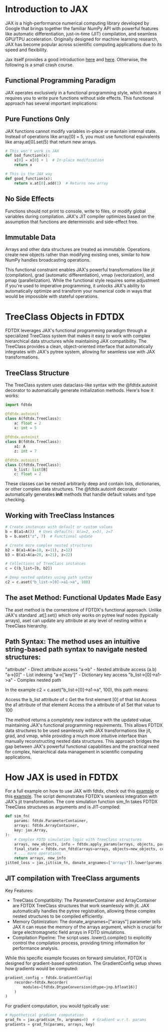 # Introduction to JAX

JAX is a high-performance numerical computing library developed by Google that brings together the familiar NumPy API with powerful features like automatic differentiation, just-in-time (JIT) compilation, and seamless GPU/TPU acceleration. Originally designed for machine learning research, JAX has become popular across scientific computing applications due to its speed and flexibility.

Jax itself provides a good introduction [here](https://docs.jax.dev/en/latest/tutorials.html) and [here](https://docs.jax.dev/en/latest/notebooks/Common_Gotchas_in_JAX.html). Otherwise, the following is a small crash course.

## Functional Programming Paradigm
JAX operates exclusively in a functional programming style, which means it requires you to write pure functions without side effects. This functional approach has several important implications:
## Pure Functions Only
JAX functions cannot modify variables in-place or maintain internal state. Instead of operations like array[0] = 5, you must use functional equivalents like array.at[0].set(5) that return new arrays.
```python
# This won't work in JAX
def bad_function(x):
    x[0] = x[0] + 1  # In-place modification
    return x

# This is the JAX way
def good_function(x):
    return x.at[0].add(1)  # Returns new array
```
## No Side Effects
Functions should not print to console, write to files, or modify global variables during compilation. JAX's JIT compiler optimizes based on the assumption that functions are deterministic and side-effect free.
## Immutable Data
Arrays and other data structures are treated as immutable. Operations create new objects rather than modifying existing ones, similar to how NumPy handles broadcasting operations.

This functional constraint enables JAX's powerful transformations like jit (compilation), grad (automatic differentiation), vmap (vectorization), and pmap (parallelization). While the functional style requires some adjustment if you're used to imperative programming, it unlocks JAX's ability to automatically optimize and transform your numerical code in ways that would be impossible with stateful operations.

# TreeClass Objects in FDTDX

FDTDX leverages JAX's functional programming paradigm through a specialized TreeClass system that makes it easy to work with complex hierarchical data structures while maintaining JAX compatibility. The TreeClass provides a clean, object-oriented interface that automatically integrates with JAX's pytree system, allowing for seamless use with JAX transformations.

## TreeClass Structure
The TreeClass system uses dataclass-like syntax with the @fdtdx.autoinit decorator to automatically generate initialization methods. Here's how it works:
```python
import fdtdx

@fdtdx.autoinit
class A(fdtdx.TreeClass):
    a: float = 2
    x: int = 5
    
@fdtdx.autoinit
class B(fdtdx.TreeClass):
    a1: A
    z: int = 7

@fdtdx.autoinit
class C(fdtdx.TreeClass):
    b_list: list[B]
    c: float = 2
```
These classes can be nested arbitrarily deep and contain lists, dictionaries, or other complex data structures. The @fdtdx.autoinit decorator automatically generates __init__ methods that handle default values and type checking.
## Working with TreeClass Instances
```python
# Create instances with default or custom values
b = B(a1=A())  # Uses defaults: A(a=2, x=5), z=7
b = b.aset("z", 7)  # Functional update

# Create more complex nested structures
b2 = B(a1=A(a=10, x=11), z=12)
b3 = B(a1=A(a=20, x=21), z=22)

# Collections of TreeClass instances
c = C(b_list=[b, b2])

# Deep nested updates using path syntax
c2 = c.aset("b_list->[0]->a1->a", 100)
```
## The aset Method: Functional Updates Made Easy
The aset method is the cornerstone of FDTDX's functional approach. Unlike JAX's standard .at[].set() which only works on pytree leaf nodes (typically arrays), aset can update any attribute at any level of nesting within a TreeClass hierarchy.
## Path Syntax: The method uses an intuitive string-based path syntax to navigate nested structures:

"attribute" - Direct attribute access
"a->b" - Nested attribute access (a.b)
"a->[0]" - List indexing
"a->['key']" - Dictionary key access
"b_list->[0]->a1->a" - Complex nested path

In the example c2 = c.aset("b_list->[0]->a1->a", 100), this path means:

Access the b_list attribute of c
Get the first element [0] of that list
Access the a1 attribute of that element
Access the a attribute of a1
Set that value to 100

The method returns a completely new instance with the updated value, maintaining JAX's functional programming requirements. This allows FDTDX data structures to be used seamlessly with JAX transformations like jit, grad, and vmap, while providing a much more intuitive interface than manually reconstructing nested data structures.
This approach bridges the gap between JAX's powerful functional capabilities and the practical need for complex, hierarchical data management in scientific computing applications.

# How JAX is used in FDTDX
For a full example on how to use JAX with fdtdx, check out this [example](https://github.com/ymahlau/fdtdx/blob/main/examples/simulate_gaussian_source.py) or this [example](https://github.com/ymahlau/fdtdx/blob/main/examples/optimize_ceviche_corner.py). The script demonstrates FDTDX's seamless integration with JAX's jit transformation. The core simulation function sim_fn takes FDTDX TreeClass structures as arguments and is JIT-compiled:
```python
def sim_fn(
    params: fdtdx.ParameterContainer,
    arrays: fdtdx.ArrayContainer, 
    key: jax.Array,
):
    # Complex FDTD simulation logic with TreeClass structures
    arrays, new_objects, info = fdtdx.apply_params(arrays, objects, params, key)
    final_state = fdtdx.run_fdtd(arrays=arrays, objects=new_objects, config=config, key=key)
    # ... more operations
    return arrays, new_info
jitted_loss = jax.jit(sim_fn, donate_argnames=["arrays"]).lower(params, arrays, key).compile()
```
## JIT compilation with TreeClass arguments
Key Features:
- TreeClass Compatibility: The ParameterContainer and ArrayContainer are FDTDX TreeClass structures that work seamlessly with jit. JAX automatically handles the pytree registration, allowing these complex nested structures to be compiled efficiently.
- Memory Optimization: The donate_argnames=["arrays"] parameter tells JAX it can reuse the memory of the arrays argument, which is crucial for large electromagnetic field arrays in FDTD simulations.
- Compilation Pipeline: The script uses .lower().compile() to explicitly control the compilation process, providing timing information for performance analysis.

While this specific example focuses on forward simulation, FDTDX is designed for gradient-based optimization. The GradientConfig setup shows how gradients would be computed:
```python
gradient_config = fdtdx.GradientConfig(
    recorder=fdtdx.Recorder(
        modules=[fdtdx.DtypeConversion(dtype=jnp.bfloat16)]
    )
)
```
For gradient computation, you would typically use:
```python
# Hypothetical gradient computation
grad_fn = jax.grad(sim_fn, argnums=0)  # Gradient w.r.t. params
gradients = grad_fn(params, arrays, key)
```

